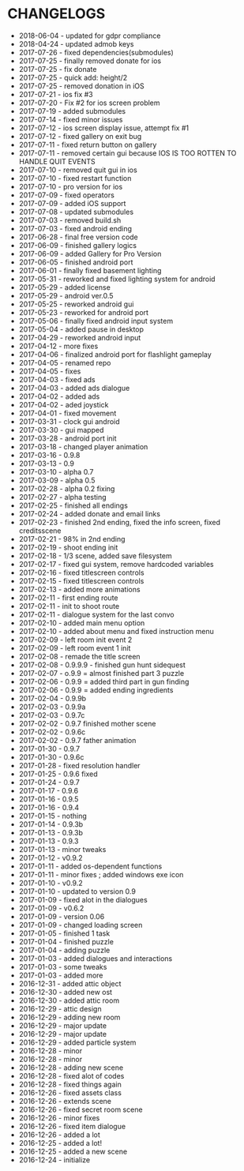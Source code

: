 # CHANGELOGS
* 2018-06-04 - updated for gdpr compliance
* 2018-04-24 - updated admob keys
* 2017-07-26 - fixed dependencies(submodules)
* 2017-07-25 - finally removed donate for ios
* 2017-07-25 - fix donate
* 2017-07-25 - quick add: height/2
* 2017-07-25 - removed donation in iOS
* 2017-07-21 - ios fix #3
* 2017-07-20 - Fix #2 for ios screen problem
* 2017-07-19 - added submodules
* 2017-07-14 - fixed minor issues
* 2017-07-12 - ios screen display issue, attempt fix #1
* 2017-07-12 - fixed gallery on exit bug
* 2017-07-11 - fixed return button on gallery
* 2017-07-11 - removed certain gui because IOS IS TOO ROTTEN TO HANDLE QUIT EVENTS
* 2017-07-10 - removed quit gui in ios
* 2017-07-10 - fixed restart function
* 2017-07-10 - pro version for ios
* 2017-07-09 - fixed operators
* 2017-07-09 - added iOS support
* 2017-07-08 - updated submodules
* 2017-07-03 - removed build.sh
* 2017-07-03 - fixed android ending
* 2017-06-28 - final free version code
* 2017-06-09 - finished gallery logics
* 2017-06-09 - added Gallery for Pro Version
* 2017-06-05 - finished android port
* 2017-06-01 - finally fixed basement lighting
* 2017-05-31 - reworked and fixed lighting system for android
* 2017-05-29 - added license
* 2017-05-29 - android ver.0.5
* 2017-05-25 - reworked android gui
* 2017-05-23 - reworked for android port
* 2017-05-06 - finally fixed android input system
* 2017-05-04 - added pause in desktop
* 2017-04-29 - reworked android input
* 2017-04-12 - more fixes
* 2017-04-06 - finalized android port for flashlight gameplay
* 2017-04-05 - renamed repo
* 2017-04-05 - fixes
* 2017-04-03 - fixed ads
* 2017-04-03 - added ads dialogue
* 2017-04-02 - added ads
* 2017-04-02 - aded joystick
* 2017-04-01 - fixed movement
* 2017-03-31 - clock gui android
* 2017-03-30 - gui mapped
* 2017-03-28 - android port init
* 2017-03-18 - changed player animation
* 2017-03-16 - 0.9.8
* 2017-03-13 - 0.9
* 2017-03-10 - alpha 0.7
* 2017-03-09 - alpha 0.5
* 2017-02-28 - alpha 0.2 fixing
* 2017-02-27 - alpha testing
* 2017-02-25 - finished all endings
* 2017-02-24 - added donate and email links
* 2017-02-23 - finished 2nd ending, fixed the info screen, fixed creditsscene
* 2017-02-21 - 98% in 2nd ending
* 2017-02-19 - shoot ending init
* 2017-02-18 - 1/3 scene, added save filesystem
* 2017-02-17 - fixed gui system, remove hardcoded variables
* 2017-02-16 - fixed titlescreen controls
* 2017-02-15 - fixed titlescreen controls
* 2017-02-13 - added more animations
* 2017-02-11 - first ending route
* 2017-02-11 - init to shoot route
* 2017-02-11 - dialogue system for the last convo
* 2017-02-10 - added main menu option
* 2017-02-10 - added about menu and fixed instruction menu
* 2017-02-09 - left room init event 2
* 2017-02-09 - left room event 1 init
* 2017-02-08 - remade the title screen
* 2017-02-08 - 0.9.9.9 - finished gun hunt sidequest
* 2017-02-07 - o.9.9 = almost finished part 3 puzzle
* 2017-02-06 - 0.9.9 = added third part in gun finding
* 2017-02-06 - 0.9.9 = added ending ingredients
* 2017-02-04 - 0.9.9b
* 2017-02-03 - 0.9.9a
* 2017-02-03 - 0.9.7c
* 2017-02-02 - 0.9.7 finished mother scene
* 2017-02-02 - 0.9.6c
* 2017-02-02 - 0.9.7 father animation
* 2017-01-30 - 0.9.7
* 2017-01-30 - 0.9.6c
* 2017-01-28 - fixed resolution handler
* 2017-01-25 - 0.9.6 fixed
* 2017-01-24 - 0.9.7
* 2017-01-17 - 0.9.6
* 2017-01-16 - 0.9.5
* 2017-01-16 - 0.9.4
* 2017-01-15 - nothing
* 2017-01-14 - 0.9.3b
* 2017-01-13 - 0.9.3b
* 2017-01-13 - 0.9.3
* 2017-01-13 - minor tweaks
* 2017-01-12 - v0.9.2
* 2017-01-11 - added os-dependent functions
* 2017-01-11 - minor fixes ; added windows exe icon
* 2017-01-10 - v0.9.2
* 2017-01-10 - updated to version 0.9
* 2017-01-09 - fixed alot in the dialogues
* 2017-01-09 - v0.6.2
* 2017-01-09 - version 0.06
* 2017-01-09 - changed loading screen
* 2017-01-05 - finished 1 task
* 2017-01-04 - finished puzzle
* 2017-01-04 - adding puzzle
* 2017-01-03 - added dialogues and interactions
* 2017-01-03 - some tweaks
* 2017-01-03 - added more
* 2016-12-31 - added attic object
* 2016-12-30 - added new ost
* 2016-12-30 - added attic room
* 2016-12-29 - attic design
* 2016-12-29 - adding new room
* 2016-12-29 - major update
* 2016-12-29 - major update
* 2016-12-29 - added particle system
* 2016-12-28 - minor
* 2016-12-28 - minor
* 2016-12-28 - adding new scene
* 2016-12-28 - fixed alot of codes
* 2016-12-28 - fixed things again
* 2016-12-26 - fixed assets class
* 2016-12-26 - extends scene
* 2016-12-26 - fixed secret room scene
* 2016-12-26 - minor fixes
* 2016-12-26 - fixed item dialogue
* 2016-12-26 - added a lot
* 2016-12-25 - added a lot!
* 2016-12-25 - added a new scene
* 2016-12-24 - initialize
